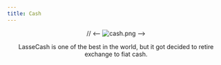 ```yaml
---
title: Cash
---
```


<center>
  
// <-- ![cash.png](https://images.hive.blog/DQma4ejnDfm6wnvxCok52G64arZBTatEpeMVt7TnAYRJaU1/unknown.png) -->

LasseCash is one of the best in the world, but it got decided to retire exchange to fiat cash.



</center>
